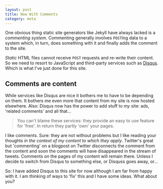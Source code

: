 ```yaml
---
layout: post
title: Now With Comments
category: meta
---
```


One obvious thing static site generators like Jekyll have always lacked is a *commenting system*. Commenting generally involves `POST`ing data to a system which, in turn, does something with it and finally adds the comment to the site.

*Static* HTML files cannot receive `POST` requests and re-write their content. So we need to resort to JavaScript and third-party services such as [Disqus](http://disqus.com). Which is what I've just done for this site.

## Comments are content

While services like Disqus are nice it bothers me to have to be depending on them. It bothers me even more that content from my site is now hosted elsewhere. Also: Disqus now has the power to add stuff to *my* site: ads, 'related comments' and all that…

> You can't blame these services: they provide an easy to use feature for 'free'. In return they partly 'own' your pages.

I like comments. Sure: they are not without problems but I like reading your thoughts *in the context of my content to which they apply*. Twitter's great but 'commenting' on a blogpost on Twitter disconnects the comment from the content and soon the comments will have disappeared in the stream of tweets. Comments *on* the pages of my content will remain there. Unless I decide to switch from Disqus to something else, or Disquss goes away, or…

So: I have added Disqus to this site for now although I am far from happy with it. I am thinking of ways to 'fix' this and I have some ideas. What about you?